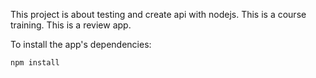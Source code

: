 This project is about testing and create api with nodejs. This is a course training. This is a review app.

To install the app's dependencies:
```
npm install
```